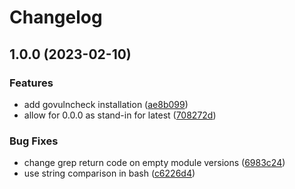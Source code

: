 # Changelog

## 1.0.0 (2023-02-10)


### Features

* add govulncheck installation ([ae8b099](https://github.com/wizzardich/asdf-govulncheck/commit/ae8b099ec0394e617ec73218b459458c04db9f45))
* allow for 0.0.0 as stand-in for latest ([708272d](https://github.com/wizzardich/asdf-govulncheck/commit/708272d8e5233eb2948dff62978286ff9af29e64))


### Bug Fixes

* change grep return code on empty module versions ([6983c24](https://github.com/wizzardich/asdf-govulncheck/commit/6983c243c785936760041cd0645dbfee56eac4f8))
* use string comparison in bash ([c6226d4](https://github.com/wizzardich/asdf-govulncheck/commit/c6226d44b402adb1ec4430219e846a0b26802482))
